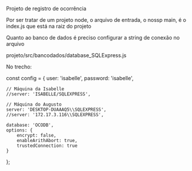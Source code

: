 Projeto de registro de ocorrência

Por ser tratar de um projeto node, o arquivo de entrada, o nossp main, é o index.js que está na raiz do projeto 

Quanto ao banco de dados é preciso configurar a string de conexão no arquivo

projeto/src/bancodados/database_SQLExpress.js

No trecho:

const config = {
    user: 'isabelle',
    password: 'isabelle',
    
    // Máquina da Isabelle
    //server: 'ISABELLE/SQLEXPRESS',
    
    // Máquina do Augusto
    server: 'DESKTOP-DUAAAQ5\\SQLEXPRESS',
    //server: '172.17.3.116\\SQLEXPRESS',
    
    database: 'OCODB',
    options: {
        encrypt: false,
        enableArithAbort: true,
        trustedConnection: true
    }
};
